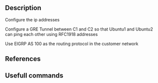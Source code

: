 
## Description

Configure the ip addresses

Configure a GRE Tunnel between C1 and C2 so that Ubuntu1 and Ubuntu2 can ping each other using RFC1918 addresses

Use EIGRP AS 100 as the routing protocol in the customer network

## References


## Usefull commands




